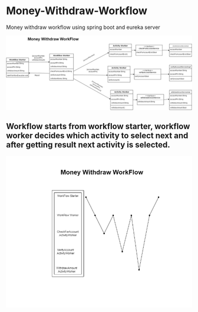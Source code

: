 # Money-Withdraw-Workflow
Money withdraw workflow using spring boot and eureka server

![alt text](https://github.com/Nice-Internship-2022-23/Money-Withdraw-Workflow/blob/main/money_withdrawal_spring.drawio.png?row=true)

## Workflow starts from workflow starter, workflow worker decides which activity to select next and after getting result next activity is selected.

![alt text](https://github.com/Nice-Internship-2022-23/Money-Withdraw-Workflow/blob/main/workflow_image.drawio%20(1).png?row=true)
